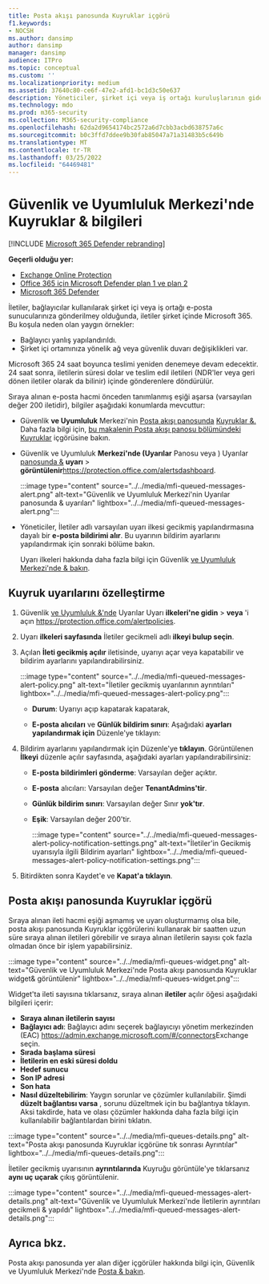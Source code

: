 ```yaml
---
title: Posta akışı panosunda Kuyruklar içgörü
f1.keywords:
- NOCSH
ms.author: dansimp
author: dansimp
manager: dansimp
audience: ITPro
ms.topic: conceptual
ms.custom: ''
ms.localizationpriority: medium
ms.assetid: 37640c80-ce6f-47e2-afd1-bc1d3c50e637
description: Yöneticiler, şirket içi veya iş ortağı kuruluşlarının giden bağlantı bağlayıcıları üzerinden başarısız posta akışını izlemek için Güvenlik & Uyumluluk Merkezi'nin Posta akışı panosunda Kuyruklar widget'ini kullanmayı öğrenebilir.
ms.technology: mdo
ms.prod: m365-security
ms.collection: M365-security-compliance
ms.openlocfilehash: 62da2d9654174bc2572a6d7cbb3acbd638757a6c
ms.sourcegitcommit: b0c3ffd7ddee9b30fab85047a71a31483b5c649b
ms.translationtype: MT
ms.contentlocale: tr-TR
ms.lasthandoff: 03/25/2022
ms.locfileid: "64469481"
---
```

# <a name="queues-insight-in-the-security--compliance-center"></a>Güvenlik ve Uyumluluk Merkezi'nde Kuyruklar & bilgileri

[!INCLUDE [Microsoft 365 Defender rebranding](../includes/microsoft-defender-for-office.md)]

**Geçerli olduğu yer:**
- [Exchange Online Protection](exchange-online-protection-overview.md)
- [Office 365 için Microsoft Defender plan 1 ve plan 2](defender-for-office-365.md)
- [Microsoft 365 Defender](../defender/microsoft-365-defender.md)

İletiler, bağlayıcılar kullanılarak şirket içi veya iş ortağı e-posta sunucularınıza gönderilmey olduğunda, iletiler şirket içinde Microsoft 365. Bu koşula neden olan yaygın örnekler:

- Bağlayıcı yanlış yapılandırıldı.
- Şirket içi ortamınıza yönelik ağ veya güvenlik duvarı değişiklikleri var.

Microsoft 365 24 saat boyunca teslimi yeniden denemeye devam edecektir. 24 saat sonra, iletilerin süresi dolar ve teslim edil iletileri (NDR'ler veya geri dönen iletiler olarak da bilinir) içinde gönderenlere döndürülür.

Sıraya alınan e-posta hacmi önceden tanımlanmış eşiği aşarsa (varsayılan değer 200 iletidir), bilgiler aşağıdaki konumlarda mevcuttur:

- Güvenlik **ve Uyumluluk** Merkezi'nin [Posta akışı panosunda](mail-flow-insights-v2.md) [Kuyruklar &.](https://protection.office.com) Daha fazla bilgi için, [bu makalenin Posta akışı panosu bölümündeki Kuyruklar](#queues-insight-in-the-mail-flow-dashboard) içgörüsine bakın.

- Güvenlik ve Uyumluluk **Merkezi'nde (Uyarılar** Panosu veya ) Uyarılar [panosunda &](https://protection.office.com) **uyarı** \> **görüntülenir**<https://protection.office.com/alertsdashboard>.

  :::image type="content" source="../../media/mfi-queued-messages-alert.png" alt-text="Güvenlik ve Uyumluluk Merkezi'nin Uyarılar panosunda & uyarıları" lightbox="../../media/mfi-queued-messages-alert.png":::


- Yöneticiler, İletiler adlı varsayılan uyarı ilkesi gecikmiş yapılandırmasına dayalı bir **e-posta bildirimi alır**. Bu uyarının bildirim ayarlarını yapılandırmak için sonraki bölüme bakın.

  Uyarı ilkeleri hakkında daha fazla bilgi için Güvenlik [ve Uyumluluk Merkezi'nde & bakın](../../compliance/alert-policies.md).

## <a name="customize-queue-alerts"></a>Kuyruk uyarılarını özelleştirme

1. Güvenlik [ve Uyumluluk &'nde](https://protection.office.com) Uyarılar Uyarı **ilkeleri'ne gidin** \> **veya** 'i açın <https://protection.office.com/alertpolicies>.

2. Uyarı **ilkeleri sayfasında** İletiler gecikmeli adlı **ilkeyi bulup seçin**.

3. Açılan **İleti gecikmiş açılır** iletisinde, uyarıyı açar veya kapatabilir ve bildirim ayarlarını yapılandırabilirsiniz.

   :::image type="content" source="../../media/mfi-queued-messages-alert-policy.png" alt-text="İletiler gecikmiş uyarılarının ayrıntıları" lightbox="../../media/mfi-queued-messages-alert-policy.png":::

   - **Durum**: Uyarıyı açıp kapatarak kapatarak,

   - **E-posta alıcıları** ve **Günlük bildirim sınırı**: Aşağıdaki **ayarları yapılandırmak için** Düzenle'ye tıklayın:

4. Bildirim ayarlarını yapılandırmak için Düzenle'ye **tıklayın**. Görüntülenen **İlkeyi** düzenle açılır sayfasında, aşağıdaki ayarları yapılandırabilirsiniz:

   - **E-posta bildirimleri gönderme**: Varsayılan değer açıktır.
   - **E-posta** alıcıları: Varsayılan değer **TenantAdmins'tir**.
   - **Günlük bildirim sınırı**: Varsayılan değer Sınır **yok'tır**.
   - **Eşik**: Varsayılan değer 200'tir.

     :::image type="content" source="../../media/mfi-queued-messages-alert-policy-notification-settings.png" alt-text="İletiler'in Gecikmiş uyarısıyla ilgili Bildirim ayarları" lightbox="../../media/mfi-queued-messages-alert-policy-notification-settings.png":::

5. Bitirdikten sonra Kaydet'e ve **Kapat'a** **tıklayın**.

## <a name="queues-insight-in-the-mail-flow-dashboard"></a>Posta akışı panosunda Kuyruklar içgörü

Sıraya alınan ileti hacmi eşiği aşmamış ve uyarı oluşturmamış olsa bile, posta akışı panosunda Kuyruklar içgörülerini kullanarak  bir saatten uzun süre sıraya [](mail-flow-insights-v2.md) alınan iletileri görebilir ve sıraya alınan iletilerin sayısı çok fazla olmadan önce bir işlem yapabilirsiniz.

:::image type="content" source="../../media/mfi-queues-widget.png" alt-text="Güvenlik ve Uyumluluk Merkezi'nde Posta akışı panosunda Kuyruklar widget& görüntülenir" lightbox="../../media/mfi-queues-widget.png":::

Widget'ta ileti sayısına tıklarsanız, sıraya alınan **iletiler** açılır öğesi aşağıdaki bilgileri içerir:

- **Sıraya alınan iletilerin sayısı**
- **Bağlayıcı adı**: Bağlayıcı adını seçerek bağlayıcıyı yönetim merkezinden (EAC) <https://admin.exchange.microsoft.com/#/connectors>Exchange seçin.
- **Sırada başlama süresi**
- **İletilerin en eski süresi doldu**
- **Hedef sunucu**
- **Son IP adresi**
- **Son hata**
- **Nasıl düzeltebilirim**: Yaygın sorunlar ve çözümler kullanılabilir. Şimdi **düzelt bağlantısı varsa** , sorunu düzeltmek için bu bağlantıya tıklayın. Aksi takdirde, hata ve olası çözümler hakkında daha fazla bilgi için kullanılabilir bağlantılardan birini tıklatın.

:::image type="content" source="../../media/mfi-queues-details.png" alt-text="Posta akışı panosunda Kuyruklar içgörüne tık sonrası Ayrıntılar" lightbox="../../media/mfi-queues-details.png":::

İletiler gecikmiş uyarısının **ayrıntılarında** Kuyruğu görüntüle'ye tıklarsanız **aynı uç uçarak** çıkış görüntülenir.

:::image type="content" source="../../media/mfi-queued-messages-alert-details.png" alt-text="Güvenlik ve Uyumluluk Merkezi'nde İletilerin ayrıntıları gecikmeli & yapıldı" lightbox="../../media/mfi-queued-messages-alert-details.png":::

## <a name="see-also"></a>Ayrıca bkz.

Posta akışı panosunda yer alan diğer içgörüler hakkında bilgi için, Güvenlik ve Uyumluluk Merkezi'nde [Posta & bakın](mail-flow-insights-v2.md).
